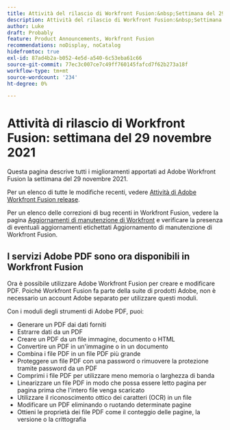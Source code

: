 ```yaml
---
title: Attività del rilascio di Workfront Fusion:&nbsp;Settimana del 29 novembre 2021
description: Attività del rilascio di Workfront Fusion:&nbsp;Settimana del 29 novembre 2021
author: Luke
draft: Probably
feature: Product Announcements, Workfront Fusion
recommendations: noDisplay, noCatalog
hidefromtoc: true
exl-id: 87ad4b2a-b052-4e5d-a540-6c53eba61c66
source-git-commit: 77ec3c007ce7c49ff760145fafcd7f62b273a18f
workflow-type: tm+mt
source-wordcount: '234'
ht-degree: 0%

---
```


# Attività di rilascio di Workfront Fusion: settimana del 29 novembre 2021

Questa pagina descrive tutti i miglioramenti apportati ad Adobe Workfront Fusion la settimana del 29 novembre 2021.

Per un elenco di tutte le modifiche recenti, vedere [Attività di Adobe Workfront Fusion release](/help/workfront-fusion/fusion-product-releases/fusion-release-activity.md).

Per un elenco delle correzioni di bug recenti in Workfront Fusion, vedere la pagina [Aggiornamenti di manutenzione di Workfront](https://experienceleague.adobe.com/docs/workfront-known-issues/releases/current-updates.html) e verificare la presenza di eventuali aggiornamenti etichettati Aggiornamento di manutenzione di Workfront Fusion.

## I servizi Adobe PDF sono ora disponibili in Workfront Fusion

Ora è possibile utilizzare Adobe Workfront Fusion per creare e modificare PDF. Poiché Workfront Fusion fa parte della suite di prodotti Adobe, non è necessario un account Adobe separato per utilizzare questi moduli.

Con i moduli degli strumenti di Adobe PDF, puoi:

* Generare un PDF dai dati forniti
* Estrarre dati da un PDF
* Creare un PDF da un file immagine, documento o HTML
* Convertire un PDF in un&#39;immagine o in un documento
* Combina i file PDF in un file PDF più grande
* Proteggere un file PDF con una password o rimuovere la protezione tramite password da un PDF
* Comprimi i file PDF per utilizzare meno memoria o larghezza di banda
* Linearizzare un file PDF in modo che possa essere letto pagina per pagina prima che l&#39;intero file venga scaricato
* Utilizzare il riconoscimento ottico dei caratteri (OCR) in un file
* Modificare un PDF eliminando o ruotando determinate pagine
* Ottieni le proprietà dei file PDF come il conteggio delle pagine, la versione o la crittografia
